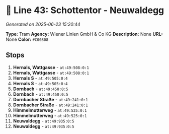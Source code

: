 # 🚊 Line 43: Schottentor - Neuwaldegg

*Generated on 2025-06-23 15:20:44*

**Type:** Tram
**Agency:** Wiener Linien GmbH & Co KG
**Description:** None
**URL:** None
**Color:** `#C00808`

## Stops

1. **Hernals, Wattgasse** - `at:49:508:0:1`
2. **Hernals, Wattgasse** - `at:49:508:0:1`
3. **Hernals S** - `at:49:505:0:4`
4. **Hernals S** - `at:49:505:0:4`
5. **Dornbach** - `at:49:450:0:5`
6. **Dornbach** - `at:49:450:0:5`
7. **Dornbacher Straße** - `at:49:241:0:1`
8. **Dornbacher Straße** - `at:49:241:0:1`
9. **Himmelmutterweg** - `at:49:525:0:1`
10. **Himmelmutterweg** - `at:49:525:0:1`
11. **Neuwaldegg** - `at:49:935:0:5`
12. **Neuwaldegg** - `at:49:935:0:5`